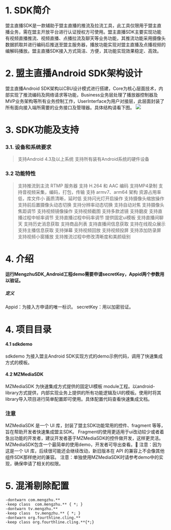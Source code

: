 # 1. SDK简介
盟主直播SDK是一款辅助于盟主直播的推流及拉流工具，此工具仅限用于盟主直播业务，需在盟主开放平台进行认证授权方可使用。盟主直播SDK主要实现功能有视频直播推流、视频直播、点播拉流及聊天等业务功能，其推流功能采用摄像头数据抓取并进行编码后推送至盟主服务器，播放功能实现对盟主直播及点播视频的编解码播放。盟主直播SDK接入方式简洁、方便，其功能实现效果稳定、高效。
# 2. 盟主直播Android SDK架构设计
盟主直播Android SDK架构以CBU设计模式进行搭建，Core为核心层面技术，内部实现了推流编码及网络请求等功能，Business业务层处理了播放器控制器及MVP业务架构等所有业务控制工作，UserInterface为用户对接层，此层面封装了所有面向接入端所需要的业务接口及管理器。具体结构请看下图。
![](https://wmz.zmengzhu.com/uploads/201811/5bdac3a253f9d_5bdac3a2.png)

# 3. SDK功能及支持
### 3.1.  设备和系统要求
> 支持Android 4.3及以上系统
> 支持所有装有Android系统的硬件设备
### 3.2 功能特性
> 支持推流到主流 RTMP 服务器
> 支持 H.264 和 AAC 编码
> 支持MP4录制
> 支持音视频采集，编码，打包，传输
> 支持 armv7、arm64 架构
> 资源占用率低，库文件小
> 画质清晰，延时低
> 支持闪光灯开启操作
> 支持摄像头缩放操作
> 支持前后置摄像头动态切换
> 支持分辨率动态切换
> 支持自动对焦
> 支持摄像头焦距调节
> 支持视频镜像操作
> 支持视频截图
> 支持多款滤镜
> 支持磨皮
> 支持直播过程中帧率调节
> 支持直播过程中码率调节
> 提供固定ui模板
> 支持直播间聊天
> 支持历史消息获取
> 支持商品列表
> 支持直播间信息获取
> 支持在线观众展示
> 支持主播信息获取
> 支持弹幕
> 支持视频回放
> 支持视频投屏
> 支持添加防录屏
> 支持视频小窗播放
> 支持推流过程中修改清晰度和美颜级别

# 4. 介绍
#### 运行MengzhuSDK_Android工程demo需要申请secretKey，Appid两个参数用以验证。
##### 定义
Appid：为接入方申请的唯一标识。
secretKey：用以加密验证。

# 4. 项目目录
#### 4.1 sdkdemo
sdkdemo 为接入盟主Android SDK实现方式的demo示例代码，调用了快速集成方式的模板。
#### 4.2 MZMediaSDK
MZMediaSDK 为快速集成方式提供的固定UI模板 module工程。以android-library方式提供，内部实现业务上提供的所有功能逻辑及UI的模板。使用时将其library导入项目进行简单配置即可使用。具体配置代码查看快速集成文档。
### 注意
MZMediaSDK 是一个 UI 库，封装了盟主SDK功能常用的控件、fragment 等等，旨在帮助开发者快速集成盟主SDK。
Fragment的使用更适用于ui改动较少或者着急出功能的开发者，建议开发者基于MZMediaSDK的控件做开发，这样更灵活。
MZMediaSDK包含一个最简单的使用demo，开发者可导出查看。
注意：因为这是一个 UI 库，后续很可能还会继续改动，新旧版本在 API 的兼容上不会像其他组件SDK那样绝对的兼容。
注意：单独使用MZMediaSDK时请参考demo中的实现，确保申请了相关的权限。

# 5. 混淆剔除配置

    -dontwarn com.mengzhu.**
    -keep class  com.mengzhu.** { *; }
    -dontwarn tv.mengzhu.**
    -keep class  tv.mengzhu.** { *; }
    -dontwarn org.fourthline.cling.**
    -keep class org.fourthline.cling.**{*;}

